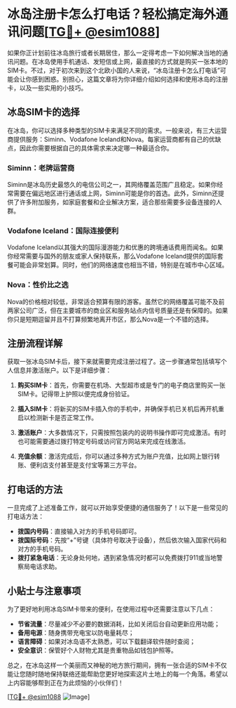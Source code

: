 # 冰岛注册卡怎么打电话？轻松搞定海外通讯问题[[TG💪+ @esim1088](https://t.me/s/esim1088)]

如果你正计划前往冰岛旅行或者长期居住，那么一定得考虑一下如何解决当地的通讯问题。在冰岛使用手机通话、发短信或上网，最直接的方式就是购买一张本地的SIM卡。不过，对于初次来到这个北欧小国的人来说，“冰岛注册卡怎么打电话”可能会让你感到困惑。别担心，这篇文章将为你详细介绍如何选择和使用冰岛的注册卡，以及一些实用的小技巧。

## 冰岛SIM卡的选择

在冰岛，你可以选择多种类型的SIM卡来满足不同的需求。一般来说，有三大运营商提供服务：Siminn、Vodafone Iceland和Nova。每家运营商都有自己的优缺点，因此你需要根据自己的具体需求来决定哪一种最适合你。

### Siminn：老牌运营商

Siminn是冰岛历史最悠久的电信公司之一，其网络覆盖范围广且稳定。如果你经常需要在偏远地区进行通话或上网，Siminn可能是你的首选。此外，Siminn还提供了许多附加服务，如家庭套餐和企业解决方案，适合那些需要多设备连接的人群。

### Vodafone Iceland：国际连接便利

Vodafone Iceland以其强大的国际漫游能力和优惠的跨境通话费用而闻名。如果你经常需要与国外的朋友或家人保持联系，那么Vodafone Iceland提供的国际套餐可能会非常划算。同时，他们的网络速度也相当不错，特别是在城市中心区域。

### Nova：性价比之选

Nova的价格相对较低，非常适合预算有限的游客。虽然它的网络覆盖可能不及前两家公司广泛，但在主要城市的商业区和服务站点内信号质量还是有保障的。如果你只是短期逗留并且不打算频繁地离开市区，那么Nova是一个不错的选择。

## 注册流程详解

获取一张冰岛SIM卡后，接下来就需要完成注册过程了。这一步骤通常包括填写个人信息并激活账户。以下是详细步骤：

1. **购买SIM卡**：首先，你需要在机场、大型超市或是专门的电子商店里购买一张SIM卡。记得带上护照以便完成身份验证。
   
2. **插入SIM卡**：将新买的SIM卡插入你的手机中，并确保手机已关机后再开机重启以检测新卡是否正常工作。

3. **激活账户**：大多数情况下，只需按照包装内的说明书操作即可完成激活。有时也可能需要通过拨打特定号码或访问官方网站来完成在线激活。

4. **充值余额**：激活完成后，你可以通过多种方式为账户充值，比如网上银行转账、便利店支付甚至是支付宝等第三方平台。

## 打电话的方法

一旦完成了上述准备工作，就可以开始享受便捷的通信服务了！以下是一些常见的打电话方法：

- **拨国内号码**：直接输入对方的手机号码即可。
- **拨国际号码**：先按“+”号键（具体符号取决于设备），然后依次输入国家代码和对方的手机号码。
- **拨打紧急电话**：无论身处何地，遇到紧急情况时都可以免费拨打911或当地警察局电话求助。

## 小贴士与注意事项

为了更好地利用冰岛SIM卡带来的便利，在使用过程中还需要注意以下几点：

- **节省流量**：尽量减少不必要的数据消耗，比如关闭后台自动更新应用功能；
- **备用电源**：随身携带充电宝以防电量耗尽；
- **语言障碍**：如果对冰岛语不太熟悉，可以下载翻译软件随时查阅；
- **安全意识**：保管好个人财物尤其是贵重物品如钱包护照等。

总之，在冰岛这样一个美丽而又神秘的地方旅行期间，拥有一张合适的SIM卡不仅能让您随时随地保持联络还能帮助您更好地探索这片土地上的每一个角落。希望以上内容能够帮到正在为此烦恼的小伙伴们！

[[TG💪+ @esim1088](https://t.me/s/esim1088) ![Image](https://i.postimg.cc/4NQfJmqS/Snipaste-2025-05-13-00-14-12.png)]